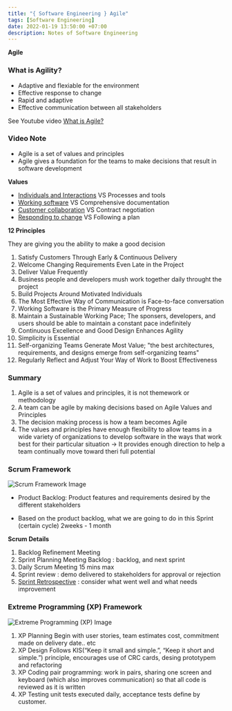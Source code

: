```yaml
---
title: "{ Software Engineering } Agile"
tags: [Software Engineering]
date: 2022-01-19 13:50:00 +07:00
description: Notes of Software Engineering
---
```


**Agile**

### What is Agility?

- Adaptive and flexiable for the environment
- Effective response to change
- Rapid and adaptive
- Effective communication between all stakeholders

See Youtube video [What is Agile?][what is agile?]

[what is agile?]: https://www.youtube.com/watch?v=Z9QbYZh1YXY

### Video Note

- Agile is a set of values and principles
- Agile gives a foundation for the teams to make decisions that result in software development

**Values**

- <u>Individuals and Interactions</u> VS Processes and tools
- <u>Working software</u> VS Comprehensive documentation
- <u>Customer collaboration</u> VS Contract negotiation
- <u>Responding to change</u> VS Following a plan

**12 Principles**

They are giving you the ability to make a good decision

1. Satisfy Customers Through Early & Continuous Delivery
2. Welcome Changing Requirements Even Late in the Project
3. Deliver Value Frequently
4. Business people and developers mush work together daily throught the project
5. Build Projects Around Motivated Individuals
6. The Most Effective Way of Communication is Face-to-face conversation
7. Working Software is the Primary Measure of Progress
8. Maintain a Sustainable Working Pace; The sponsers, developers, and users should be able to maintain a constant pace indefinitely
9. Continuous Excellence and Good Design Enhances Agility
10. Simplicity is Essential
11. Self-organizing Teams Generate Most Value; "the best architectures, requirements, and designs emerge from self-organizing teams"
12. Regularly Reflect and Adjust Your Way of Work to Boost Effectiveness

### Summary

1. Agile is a set of values and principles, it is not themework or methodology
2. A team can be agile by making decisions based on Agile Values and Principles
3. The decision making process is how a team becomes Agile
4. The values and principles have enough flexibility to allow teams in a wide variety of organizations to develop software in the ways that work best for their particular situation
   &rarr; It provides enough direction to help a team continually move toward theri full potential

### Scrum Framework

![Scrum Framework Image](https://upload.wikimedia.org/wikipedia/commons/thumb/5/58/Scrum_process.svg/1200px-Scrum_process.svg.png "Scrum Framework Image")

- Product Backlog: Product features and requirements desired by the different stakeholders

- Based on the product backlog, what we are going to do in this Sprint (certain cycle) 2weeks - 1 month

**Scrum Details**

1. Backlog Refinement Meeting
2. Sprint Planning Meeting
   Backlog : backlog, and next sprint
3. Daily Scrum Meeting 15 mins max
4. Sprint review : demo delivered to stakeholders for approval or rejection
5. <u>Sprint Retrospective</u> : consider what went well and what needs improvement

### Extreme Programming (XP) Framework

![Extreme Programming (XP) Image](https://www.tutorialspoint.com/extreme_programming/images/extreme_programming_in_nutshell.jpg "XP Image")

1. XP Planning
   Begin with user stories, team estimates cost, commitment made on delivery date.. etc
2. XP Design
   Follows KIS(“Keep it small and simple.”, “Keep it short and simple.”) principle, encourages use of CRC cards, desing prototypem and refactoring
3. XP Coding
   pair programming: work in pairs, sharing one screen and keyboard (which also improves communication) so that all code is reviewed as it is written
4. XP Testing
   unit tests executed daily, acceptance tests define by customer.
